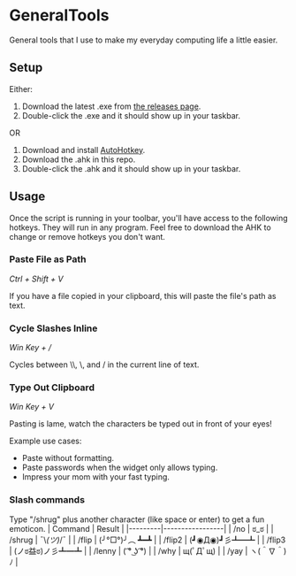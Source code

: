 # GeneralTools
General tools that I use to make my everyday computing life a little easier.

## Setup
Either:
1. Download the latest .exe from [the releases page](https://github.com/Devination/GeneralTools/releases).
2. Double-click the .exe and it should show up in your taskbar.

OR

1. Download and install [AutoHotkey](https://www.autohotkey.com/).
2. Download the .ahk in this repo.
3. Double-click the .ahk and it should show up in your taskbar.

## Usage
Once the script is running in your toolbar, you'll have access to the following hotkeys. They will run in any program. Feel free to download the AHK to change or remove hotkeys you don't want.

### Paste File as Path
_Ctrl + Shift + V_

If you have a file copied in your clipboard, this will paste the file's path as text.

### Cycle Slashes Inline
_Win Key + /_

Cycles between \\\\, \\, and / in the current line of text.

### Type Out Clipboard
_Win Key + V_

Pasting is lame, watch the characters be typed out in front of your eyes!

Example use cases:
* Paste without formatting.
* Paste passwords when the widget only allows typing.
* Impress your mom with your fast typing.

### Slash commands
Type "/shrug" plus another character (like space or enter) to get a fun emoticon.
| Command | Result          |
|---------|-----------------|
| /no     | ಠ_ಠ             |
| /shrug  | ¯\\_(ツ)_/¯      |
| /flip   | (╯°□°)╯︵ ┻━┻   |
| /flip2  | (┛◉Д◉)┛彡┻━┻    |
| /flip3  | (ノಠ益ಠ)ノ彡┻━┻ |
| /lenny  | ( ͡° ͜ʖ ͡°)        |
| /why    | щ(ﾟДﾟщ)         |
| /yay    | ヽ(＾∇＾)ﾉ      |
